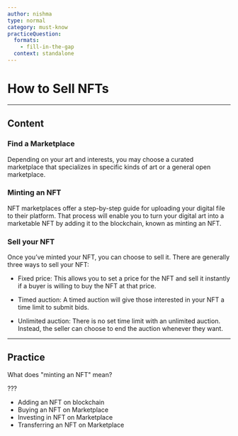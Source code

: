 ```yaml
---
author: nishma
type: normal
category: must-know
practiceQuestion:
  formats:
    - fill-in-the-gap
  context: standalone
---
```

# How to Sell NFTs

---
## Content

### Find a Marketplace

Depending on your art and interests, you may choose a curated marketplace that specializes in specific kinds of art or a general open marketplace.

### Minting an NFT

NFT marketplaces offer a step-by-step guide for uploading your digital file to their platform. That process will enable you to turn your digital art into a marketable NFT by adding it to the blockchain, known as minting an NFT.

### Sell your NFT

Once you’ve minted your NFT, you can choose to sell it. There are generally three ways to sell your NFT:

 - Fixed price: This allows you to set a price for the NFT and sell it instantly if a buyer is willing to buy the NFT at that price.

 - Timed auction: A timed auction will give those interested in your NFT a time limit to submit bids.

 - Unlimited auction: There is no set time limit with an unlimited auction. Instead, the seller can choose to end the auction whenever they want.

---
## Practice

What does "minting an NFT" mean?

???

- Adding an NFT on blockchain
- Buying an NFT on Marketplace
- Investing in NFT on Marketplace
- Transferring an NFT on Marketplace